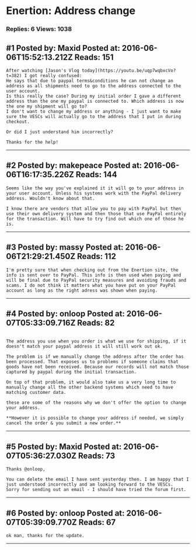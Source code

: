 # Enertion: Address change

### Replies: 6 Views: 1038

## \#1 Posted by: Maxid Posted at: 2016-06-06T15:52:13.212Z Reads: 151

```
After watching [Jason's Vlog today](https://youtu.be/uqp7wqbxcVo?t=382) I got really confused:
He says that due to paypal terms&conditions he can not change an address as all shipments need to go to the address connected to the user account.
Is this really the case? During my initial order I gave a different address than the one my paypal is connected to. Which address is now the one my shipment will go to?
I don't want to change my address or anything - I just want to make sure the VESCs will actually go to the address that I put in during checkout.

Or did I just understand him incorrectly?

Thanks for the help!
```

---
## \#2 Posted by: makepeace Posted at: 2016-06-06T16:17:35.226Z Reads: 144

```
Seems like the way you've explained it it will go to your address in your user account. Unless his systems work with the PayPal delivery address. Wouldn't know about that.

I know there are vendors that allow you to pay with PayPal but then use their own delivery system and then those that use PayPal entirely for the transaction. Will have to try find out which one of those he is.
```

---
## \#3 Posted by: massy Posted at: 2016-06-06T21:29:21.450Z Reads: 112

```
I'm pretty sure that when checking out from the Enertion site, the info is sent over to PayPal. This info is then used when paying and will be final due to PayPal security measures and avoiding frauds and scams. I do not think it matters what you have put on your PayPal account as long as the right adress was shown when paying.
```

---
## \#4 Posted by: onloop Posted at: 2016-06-07T05:33:09.716Z Reads: 82

```

The address you use when you order is what we use for shipping, if it doesn't match your paypal address it will still work out ok.

The problem is if we manually change the address after the order has been processed. That exposes us to problems if someone claims that goods have not been received. Because our records will not match those captured by paypal during the initial transaction.

On top of that problem, it would also take us a very long time to manually change all the other backend systems which need to have matching customer data. 

these are some of the reasons why we don't offer the option to change your address.

**However it is possible to change your address if needed, we simply cancel the order & you submit a new order.**
```

---
## \#5 Posted by: Maxid Posted at: 2016-06-07T05:36:27.030Z Reads: 73

```
Thanks @onloop,

You can delete the email I have sent yesterday then. I am happy that I just understood incorrectly and am looking forward to the VESCs.
Sorry for sending out an email - I should have tried the forum first.
```

---
## \#6 Posted by: onloop Posted at: 2016-06-07T05:39:09.770Z Reads: 67

```
ok man, thanks for the update.
```

---

